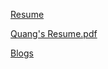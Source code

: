 [Resume](resume.html)

<!-- [Resume in PDF](https://docs.google.com/viewer?url=[Quang's Resume.pdf](https://github.com/aderayevans/aderayevans.github.io/blob/master/Quang's%20Resume.pdf)") -->
[Quang's Resume.pdf](https://github.com/aderayevans/aderayevans.github.io/blob/master/Quang's%20Resume.pdf)

[Blogs](blogs)
